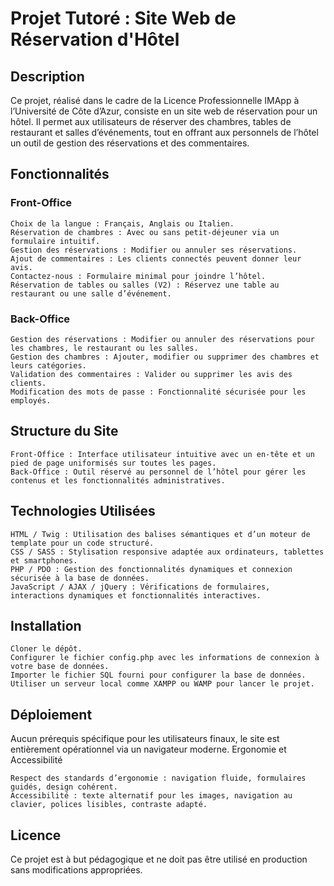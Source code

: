 # Projet Tutoré : Site Web de Réservation d'Hôtel
## Description

Ce projet, réalisé dans le cadre de la Licence Professionnelle IMApp à l’Université de Côte d’Azur, consiste en un site web de réservation pour un hôtel. Il permet aux utilisateurs de réserver des chambres, tables de restaurant et salles d’événements, tout en offrant aux personnels de l’hôtel un outil de gestion des réservations et des commentaires.

## Fonctionnalités
### Front-Office

    Choix de la langue : Français, Anglais ou Italien.
    Réservation de chambres : Avec ou sans petit-déjeuner via un formulaire intuitif.
    Gestion des réservations : Modifier ou annuler ses réservations.
    Ajout de commentaires : Les clients connectés peuvent donner leur avis.
    Contactez-nous : Formulaire minimal pour joindre l’hôtel.
    Réservation de tables ou salles (V2) : Réservez une table au restaurant ou une salle d’événement.

### Back-Office

    Gestion des réservations : Modifier ou annuler des réservations pour les chambres, le restaurant ou les salles.
    Gestion des chambres : Ajouter, modifier ou supprimer des chambres et leurs catégories.
    Validation des commentaires : Valider ou supprimer les avis des clients.
    Modification des mots de passe : Fonctionnalité sécurisée pour les employés.

## Structure du Site

    Front-Office : Interface utilisateur intuitive avec un en-tête et un pied de page uniformisés sur toutes les pages.
    Back-Office : Outil réservé au personnel de l’hôtel pour gérer les contenus et les fonctionnalités administratives.

## Technologies Utilisées

    HTML / Twig : Utilisation des balises sémantiques et d’un moteur de template pour un code structuré.
    CSS / SASS : Stylisation responsive adaptée aux ordinateurs, tablettes et smartphones.
    PHP / PDO : Gestion des fonctionnalités dynamiques et connexion sécurisée à la base de données.
    JavaScript / AJAX / jQuery : Vérifications de formulaires, interactions dynamiques et fonctionnalités interactives.

## Installation

    Cloner le dépôt.
    Configurer le fichier config.php avec les informations de connexion à votre base de données.
    Importer le fichier SQL fourni pour configurer la base de données.
    Utiliser un serveur local comme XAMPP ou WAMP pour lancer le projet.

## Déploiement

Aucun prérequis spécifique pour les utilisateurs finaux, le site est entièrement opérationnel via un navigateur moderne.
Ergonomie et Accessibilité

    Respect des standards d’ergonomie : navigation fluide, formulaires guidés, design cohérent.
    Accessibilité : texte alternatif pour les images, navigation au clavier, polices lisibles, contraste adapté.

## Licence

Ce projet est à but pédagogique et ne doit pas être utilisé en production sans modifications appropriées.
